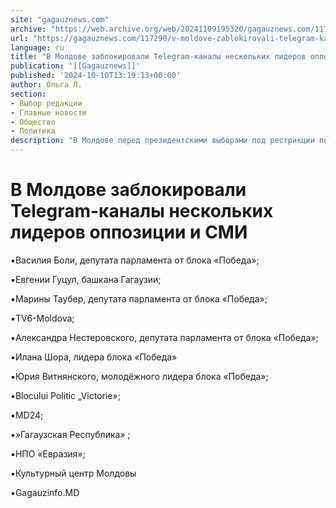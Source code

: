 ```yaml
---
site: "gagauznews.com"
archive: "https://web.archive.org/web/20241109195320/gagauznews.com/117290/v-moldove-zablokirovali-telegram-kanaly-neskolkih-liderov-oppozitsii-i-smi.html"
url: "https://gagauznews.com/117290/v-moldove-zablokirovali-telegram-kanaly-neskolkih-liderov-oppozitsii-i-smi.html"
language: ru
title: "В Молдове заблокировали Telegram-каналы нескольких лидеров оппозиции и СМИ"
publication: '[[Gagauznews]]'
published: '2024-10-10T13:19:13+00:00'
author: Ольга Л.
section:
- Выбор редакции
- Главные новости
- Общество
- Политика
description: "В Молдове перед президентскими выборами под рестрикции попали следующие оппозиционные телеграм-каналы: ▪️Василия Боли, депутата парламента от блока «Победа»; ▪️Евгении Гуцул, башкана Гагаузии; ▪️Марины Таубер, депутата парламента от блока «Победа»; ▪️TV6-Moldova; ▪️Александра Нестеровского, депутата парламента от блока «Победа»; ▪️Илана Шора, лидера блока «Победа» ▪️Юрия Витнянского, молодёжного лидера блока «Победа»; ▪️Blocului Politic „Victorie»; ▪️MD24; ▪️»Гагаузская Республика» ; ▪️НПО «Евразия»; ▪️Культурный центр Молдовы ▪️Gagauzinfo.MD"
---
```


# В Молдове заблокировали Telegram-каналы нескольких лидеров оппозиции и СМИ

▪️Василия Боли, депутата парламента от блока «Победа»;

▪️Евгении Гуцул, башкана Гагаузии;

▪️Марины Таубер, депутата парламента от блока «Победа»;

▪️TV6-Moldova;

▪️Александра Нестеровского, депутата парламента от блока «Победа»;

▪️Илана Шора, лидера блока «Победа»

▪️Юрия Витнянского, молодёжного лидера блока «Победа»;

▪️Blocului Politic „Victorie»;

▪️MD24;

▪️»Гагаузская Республика» ;

▪️НПО «Евразия»;

▪️Культурный центр Молдовы

▪️Gagauzinfo.MD